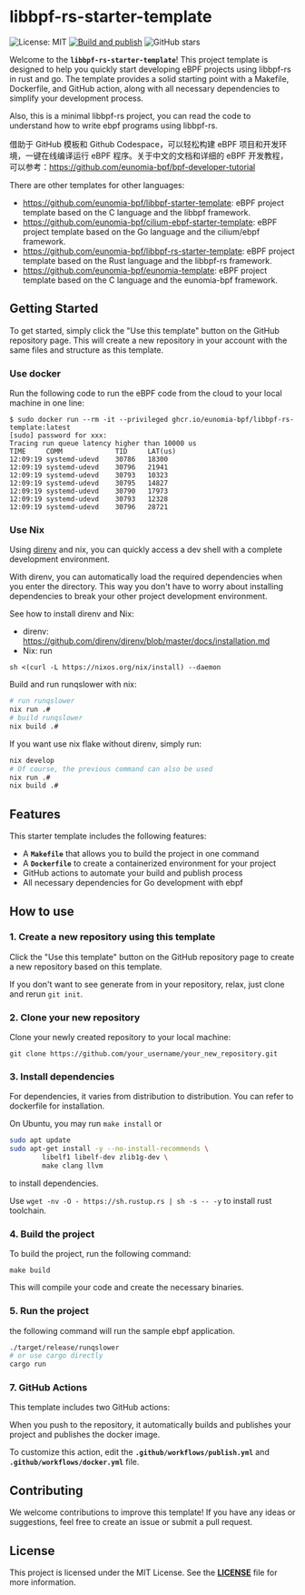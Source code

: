 # **libbpf-rs-starter-template**

![License: MIT](https://img.shields.io/badge/License-MIT-green.svg)
[![Build and publish](https://github.com/eunomia-bpf/libbpf-rs-starter-template/actions/workflows/publish.yml/badge.svg)](https://github.com/eunomia-bpf/libbpf-rs-starter-template/actions/workflows/publish.yml)
![GitHub stars](https://img.shields.io/github/stars/eunomia-bpf/libbpf-rs-starter-template?style=social)

Welcome to the **`libbpf-rs-starter-template`**! This project template is designed to help you quickly start
developing eBPF projects using libbpf-rs in rust and go. The template provides a solid starting point with a Makefile,
Dockerfile, and GitHub action, along with all necessary dependencies to simplify your development process.

Also, this is a minimal libbpf-rs project, you can read the code to understand how to write ebpf programs using libbpf-rs.

借助于 GitHub 模板和 Github Codespace，可以轻松构建 eBPF 项目和开发环境，一键在线编译运行 eBPF 程序。关于中文的文档和详细的 eBPF 开发教程，可以参考：https://github.com/eunomia-bpf/bpf-developer-tutorial

There are other templates for other languages:

- <https://github.com/eunomia-bpf/libbpf-starter-template>: eBPF project template based on the C language and the libbpf framework.
- <https://github.com/eunomia-bpf/cilium-ebpf-starter-template>: eBPF project template based on the Go language and the cilium/ebpf framework.
- <https://github.com/eunomia-bpf/libbpf-rs-starter-template>: eBPF project template based on the Rust language and the libbpf-rs framework.
- <https://github.com/eunomia-bpf/eunomia-template>: eBPF project template based on the C language and the eunomia-bpf framework.

## **Getting Started**

To get started, simply click the "Use this template" button on the GitHub repository page. This will create
a new repository in your account with the same files and structure as this template.

### Use docker

Run the following code to run the eBPF code from the cloud to your local machine in one line:

```console
$ sudo docker run --rm -it --privileged ghcr.io/eunomia-bpf/libbpf-rs-template:latest
[sudo] password for xxx: 
Tracing run queue latency higher than 10000 us
TIME     COMM             TID     LAT(us)       
12:09:19 systemd-udevd    30786   18300         
12:09:19 systemd-udevd    30796   21941         
12:09:19 systemd-udevd    30793   10323         
12:09:19 systemd-udevd    30795   14827         
12:09:19 systemd-udevd    30790   17973         
12:09:19 systemd-udevd    30793   12328         
12:09:19 systemd-udevd    30796   28721
```

### Use Nix

Using [direnv](https://github.com/direnv/direnv) and nix, you can quickly access a dev shell with a complete development environment.

With direnv, you can automatically load the required dependencies when you enter the directory.
This way you don't have to worry about installing dependencies to break your other project development environment.

See how to install direnv and Nix:
- direnv: https://github.com/direnv/direnv/blob/master/docs/installation.md
- Nix: run
```
sh <(curl -L https://nixos.org/nix/install) --daemon
```

Build and run runqslower with nix:
```sh
# run runqslower
nix run .#
# build runqslower
nix build .#
```
If you want use nix flake without direnv, simply run:

```sh
nix develop
# Of course, the previous command can also be used
nix run .#
nix build .#
```

## **Features**

This starter template includes the following features:

- A **`Makefile`** that allows you to build the project in one command
- A **`Dockerfile`** to create a containerized environment for your project
- GitHub actions to automate your build and publish process
- All necessary dependencies for Go development with ebpf

## **How to use**

### **1. Create a new repository using this template**

Click the "Use this template" button on the GitHub repository page to create a new repository based on this template.

If you don't want to see generate from in your repository, relax, just clone and rerun `git init`.

### **2. Clone your new repository**

Clone your newly created repository to your local machine:

```
git clone https://github.com/your_username/your_new_repository.git
```

### **3. Install dependencies**

For dependencies, it varies from distribution to distribution. You can refer to dockerfile for installation.

On Ubuntu, you may run `make install` or

```sh
sudo apt update
sudo apt-get install -y --no-install-recommends \
        libelf1 libelf-dev zlib1g-dev \
        make clang llvm
```

to install dependencies. 

Use `wget -nv -O - https://sh.rustup.rs | sh -s -- -y` to install rust toolchain.

### **4. Build the project**

To build the project, run the following command:

```
make build
```

This will compile your code and create the necessary binaries.

### **5. Run the project**

the following command will run the sample ebpf application.

```sh
./target/release/runqslower
# or use cargo directly
cargo run
```

### **7. GitHub Actions**

This template includes two GitHub actions:

When you push to the repository, it automatically builds and publishes your project and publishes the docker image.

To customize this action, edit the **`.github/workflows/publish.yml`** and **`.github/workflows/docker.yml`** file.

## **Contributing**

We welcome contributions to improve this template! If you have any ideas or suggestions,
feel free to create an issue or submit a pull request.

## **License**

This project is licensed under the MIT License. See the **[LICENSE](LICENSE)** file for more information.
